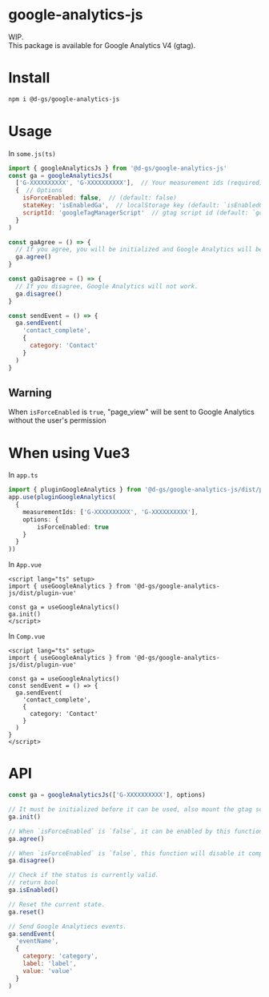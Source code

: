 # google-analytics-js

WIP.<br>
This package is available for Google Analytics V4 (gtag).

# Install

```sh
npm i @d-gs/google-analytics-js
```

# Usage

In `some.js(ts)`

```js
import { googleAnalyticsJs } from '@d-gs/google-analytics-js'
const ga = googleAnalyticsJs(
  ['G-XXXXXXXXXX', 'G-XXXXXXXXXX'],  // Your measurement ids (required)
  {  // Options
    isForceEnabled: false,  // (default: false)
    stateKey: 'isEnabledGa',  // localStorage key (default: `isEnabledGa`)
    scriptId: 'googleTagManagerScript'  // gtag script id (default: `googleTagManagerScript`)
  }
)

const gaAgree = () => {
  // If you agree, you will be initialized and Google Analytics will be activated.
  ga.agree()
}

const gaDisagree = () => {
  // If you disagree, Google Analytics will not work.
  ga.disagree()
}

const sendEvent = () => {
  ga.sendEvent(
    'contact_complete',
    {
      category: 'Contact'
    }
  )
}
```
## Warning
When `isForceEnabled` is `true`, "page_view" will be sent to Google Analytics without the user's permission

# When using Vue3
In `app.ts`

```ts
import { pluginGoogleAnalytics } from '@d-gs/google-analytics-js/dist/plugin-vue'
app.use(pluginGoogleAnalytics(
  {
    measurementIds: ['G-XXXXXXXXXX', 'G-XXXXXXXXXX'],
    options: {
        isForceEnabled: true
    }
  }
))
```

In `App.vue`

```vue
<script lang="ts" setup>
import { useGoogleAnalytics } from '@d-gs/google-analytics-js/dist/plugin-vue'

const ga = useGoogleAnalytics()
ga.init()
</script>
```

In `Comp.vue`

```vue
<script lang="ts" setup>
import { useGoogleAnalytics } from '@d-gs/google-analytics-js/dist/plugin-vue'

const ga = useGoogleAnalytics()
const sendEvent = () => {
  ga.sendEvent(
    'contact_complete',
    {
      category: 'Contact'
    }
  )
}
</script>
```

# API

```js
const ga = googleAnalyticsJs(['G-XXXXXXXXXX'], options)

// It must be initialized before it can be used, also mount the gtag script here.
ga.init()

// When `isForceEnabled` is `false`, it can be enabled by this function
ga.agree()

// When `isForceEnabled` is `false`, this function will disable it completely.
ga.disagree()

// Check if the status is currently valid.
// return bool
ga.isEnabled()

// Reset the current state.
ga.reset()

// Send Google Analytiecs events.
ga.sendEvent(
  'eventName',
  {
    category: 'category',
    label: 'label',
    value: 'value'
  }
)
```
